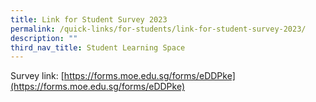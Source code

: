 ```yaml
---
title: Link for Student Survey 2023
permalink: /quick-links/for-students/link-for-student-survey-2023/
description: ""
third_nav_title: Student Learning Space
---
```

Survey link: [https://forms.moe.edu.sg/forms/eDDPke](https://forms.moe.edu.sg/forms/eDDPke)